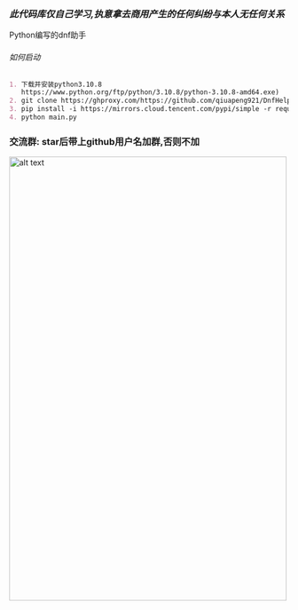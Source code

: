 ### _此代码库仅自己学习,执意拿去商用产生的任何纠纷与本人无任何关系_

Python编写的dnf助手

###### 如何启动

```markdown
1. 下载并安装python3.10.8
   https://www.python.org/ftp/python/3.10.8/python-3.10.8-amd64.exe)
2. git clone https://ghproxy.com/https://github.com/qiuapeng921/DnfHelper-Python.git
3. pip install -i https://mirrors.cloud.tencent.com/pypi/simple -r requirements.txt
4. python main.py
```

### 交流群:  star后带上github用户名加群,否则不加
<img src="https://ghproxy.com/https://raw.githubusercontent.com/qiuapeng921/DnfHelper-Python/master/resource/qq.png" alt="alt text" width="500" height="800">
